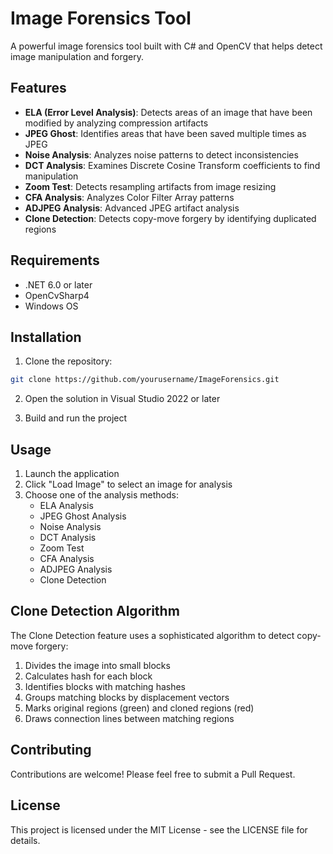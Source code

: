 # Image Forensics Tool

A powerful image forensics tool built with C# and OpenCV that helps detect image manipulation and forgery.

## Features

- **ELA (Error Level Analysis)**: Detects areas of an image that have been modified by analyzing compression artifacts
- **JPEG Ghost**: Identifies areas that have been saved multiple times as JPEG
- **Noise Analysis**: Analyzes noise patterns to detect inconsistencies
- **DCT Analysis**: Examines Discrete Cosine Transform coefficients to find manipulation
- **Zoom Test**: Detects resampling artifacts from image resizing
- **CFA Analysis**: Analyzes Color Filter Array patterns
- **ADJPEG Analysis**: Advanced JPEG artifact analysis
- **Clone Detection**: Detects copy-move forgery by identifying duplicated regions

## Requirements

- .NET 6.0 or later
- OpenCvSharp4
- Windows OS

## Installation

1. Clone the repository:
```bash
git clone https://github.com/yourusername/ImageForensics.git
```

2. Open the solution in Visual Studio 2022 or later

3. Build and run the project

## Usage

1. Launch the application
2. Click "Load Image" to select an image for analysis
3. Choose one of the analysis methods:
   - ELA Analysis
   - JPEG Ghost Analysis
   - Noise Analysis
   - DCT Analysis
   - Zoom Test
   - CFA Analysis
   - ADJPEG Analysis
   - Clone Detection

## Clone Detection Algorithm

The Clone Detection feature uses a sophisticated algorithm to detect copy-move forgery:

1. Divides the image into small blocks
2. Calculates hash for each block
3. Identifies blocks with matching hashes
4. Groups matching blocks by displacement vectors
5. Marks original regions (green) and cloned regions (red)
6. Draws connection lines between matching regions

## Contributing

Contributions are welcome! Please feel free to submit a Pull Request.

## License

This project is licensed under the MIT License - see the LICENSE file for details. 